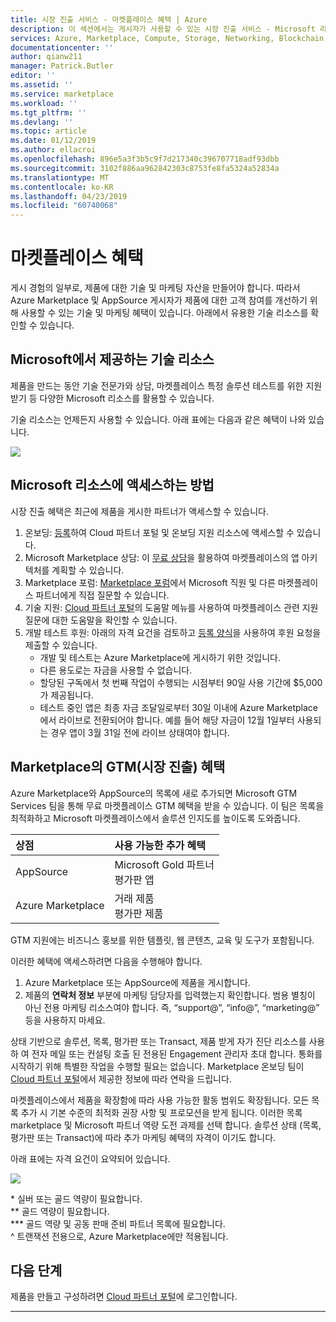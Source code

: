 ```yaml
---
title: 시장 진출 서비스 - 마켓플레이스 혜택 | Azure
description: 이 섹션에서는 게시자가 사용할 수 있는 시장 진출 서비스 - Microsoft 리소스에 대해 설명합니다.
services: Azure, Marketplace, Compute, Storage, Networking, Blockchain, Security
documentationcenter: ''
author: qianw211
manager: Patrick.Butler
editor: ''
ms.assetid: ''
ms.service: marketplace
ms.workload: ''
ms.tgt_pltfrm: ''
ms.devlang: ''
ms.topic: article
ms.date: 01/12/2019
ms.author: ellacroi
ms.openlocfilehash: 896e5a3f3b5c9f7d217340c396707718adf93dbb
ms.sourcegitcommit: 3102f886aa962842303c8753fe8fa5324a52834a
ms.translationtype: MT
ms.contentlocale: ko-KR
ms.lasthandoff: 04/23/2019
ms.locfileid: "60740068"
---
```

# <a name="your-marketplace-benefits"></a>마켓플레이스 혜택

게시 경험의 일부로, 제품에 대한 기술 및 마케팅 자산을 만들어야 합니다. 따라서 Azure Marketplace 및 AppSource 게시자가 제품에 대한 고객 참여를 개선하기 위해 사용할 수 있는 기술 및 마케팅 혜택이 있습니다. 아래에서 유용한 기술 리소스를 확인할 수 있습니다.

## <a name="technical-resources-provided-by-microsoft"></a>Microsoft에서 제공하는 기술 리소스

제품을 만드는 동안 기술 전문가와 상담, 마켓플레이스 특정 솔루션 테스트를 위한 지원 받기 등 다양한 Microsoft 리소스를 활용할 수 있습니다.

기술 리소스는 언제든지 사용할 수 있습니다.  아래 표에는 다음과 같은 혜택이 나와 있습니다.

![](./media/marketplace-publishers-guide/technical-benefit-table.png)

## <a name="how-to-access-microsoft-resources"></a>Microsoft 리소스에 액세스하는 방법

시장 진출 혜택은 최근에 제품을 게시한 파트너가 액세스할 수 있습니다. 

1. 온보딩: [등록](https://azuremarketplace.microsoft.com/sell)하여 Cloud 파트너 포털 및 온보딩 지원 리소스에 액세스할 수 있습니다.
2. Microsoft Marketplace 상담: 이 [무료 상담](https://support.microsoft.com/help/4010317/microsoft-marketplaces-consultation)을 활용하여 마켓플레이스의 앱 아키텍처를 계획할 수 있습니다.
3. Marketplace 포럼: [Marketplace 포럼](https://www.microsoftpartnercommunity.com/t5/Azure-Marketplace-and-AppSource/bd-p/2222)에서 Microsoft 직원 및 다른 마켓플레이스 파트너에게 직접 질문할 수 있습니다.
4. 기술 지원: [Cloud 파트너 포털](https://cloudpartner.azure.com/)의 도움말 메뉴를 사용하여 마켓플레이스 관련 지원 질문에 대한 도움말을 확인할 수 있습니다. 
5. 개발 테스트 후원: 아래의 자격 요건을 검토하고 [등록 양식](https://forms.office.com/Pages/ResponsePage.aspx?id=v4j5cvGGr0GRqy180BHbR3omd2bW7etLoEoufw2-vMdUNUkxSjQ5V0hJOEtZSks3ME45TDJNTkVUTi4u)을 사용하여 후원 요청을 제출할 수 있습니다.
    * 개발 및 테스트는 Azure Marketplace에 게시하기 위한 것입니다.
    * 다른 용도로는 자금을 사용할 수 없습니다.
    * 할당된 구독에서 첫 번째 작업이 수행되는 시점부터 90일 사용 기간에 $5,000가 제공됩니다.
    * 테스트 중인 앱은 최종 자금 조달일로부터 30일 이내에 Azure Marketplace에서 라이브로 전환되어야 합니다. 예를 들어 해당 자금이 12월 1일부터 사용되는 경우 앱이 3월 31일 전에 라이브 상태여야 합니다.

## <a name="go-to-market-gtm-benefits-in-the-marketplace"></a>Marketplace의 GTM(시장 진출) 혜택

Azure Marketplace와 AppSource의 목록에 새로 추가되면 Microsoft GTM Services 팀을 통해 무료 마켓플레이스 GTM 혜택을 받을 수 있습니다. 이 팀은 목록을 최적화하고 Microsoft 마켓플레이스에서 솔루션 인지도를 높이도록 도와줍니다.

| 상점 | 사용 가능한 추가 혜택 |
|:--- |:--- |
| AppSource |  Microsoft Gold 파트너 <br> 평가판 앱 |
| Azure Marketplace | 거래 제품 <br> 평가판 제품 |

GTM 지원에는 비즈니스 홍보를 위한 템플릿, 웹 콘텐츠, 교육 및 도구가 포함됩니다.

이러한 혜택에 액세스하려면 다음을 수행해야 합니다.

1. Azure Marketplace 또는 AppSource에 제품을 게시합니다.
2. 제품의 **연락처 정보** 부분에 마케팅 담당자를 입력했는지 확인합니다. 범용 별칭이 아닌 전용 마케팅 리소스여야 합니다. 즉, “support\@”, “info\@”, “marketing\@” 등을 사용하지 마세요.

상태 기반으로 솔루션, 목록, 평가판 또는 Transact, 제품 받게 자가 진단 리소스를 사용 하 여 전자 메일 또는 컨설팅 호출 된 전용된 Engagement 관리자 초대 합니다. 통화를 시작하기 위해 특별한 작업을 수행할 필요는 없습니다. Marketplace 온보딩 팀이 [Cloud 파트너 포털](https://cloudpartner.azure.com/)에서 제공한 정보에 따라 연락을 드립니다.

마켓플레이스에서 제품을 확장함에 따라 사용 가능한 활동 범위도 확장됩니다. 모든 목록 추가 시 기본 수준의 최적화 권장 사항 및 프로모션을 받게 됩니다.  이러한 목록 marketplace 및 Microsoft 파트너 역량 도전 과제를 선택 합니다. 솔루션 상태 (목록, 평가판 또는 Transact)에 따라 추가 마케팅 혜택의 자격이 이기도 합니다.

아래 표에는 자격 요건이 요약되어 있습니다.

![](./media/marketplace-publishers-guide/gtm-activities-table.png)

\* 실버 또는 골드 역량이 필요합니다. <br>
\*\* 골드 역량이 필요합니다. <br>
\*\*\* 골드 역량 및 공동 판매 준비 파트너 목록에 필요합니다. <br>
^ 트랜잭션 전용으로, Azure Marketplace에만 적용됩니다.

## <a name="next-steps"></a>다음 단계

제품을 만들고 구성하려면 [Cloud 파트너 포털](https://cloudpartner.azure.com/)에 로그인합니다.

---
